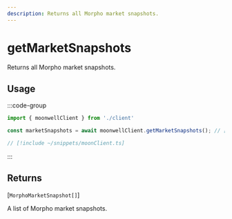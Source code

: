 ```yaml
---
description: Returns all Morpho market snapshots.
---
```


# getMarketSnapshots

Returns all Morpho market snapshots.

## Usage

:::code-group

```ts twoslash [example.ts]
import { moonwellClient } from './client'

const marketSnapshots = await moonwellClient.getMarketSnapshots(); // [!code focus]
```

```ts twoslash [client.ts] filename="client.ts"
// [!include ~/snippets/moonClient.ts]
```

:::

## Returns

[`MorphoMarketSnapshot[]`]<!-- /docs/glossary/types#morpho-market-snapshot -->

A list of Morpho market snapshots.

<!-- ## Parameters

### includeLiquidStakingRewards

- **Type:** `boolean`

Whether to include liquid staking rewards in the response.

```ts twoslash
// [!include ~/snippets/moonClient.ts]
// ---cut---
const markets = await moonwellClient.getMarkets({
  includeLiquidStakingRewards: true // [!code focus]
})
``` -->